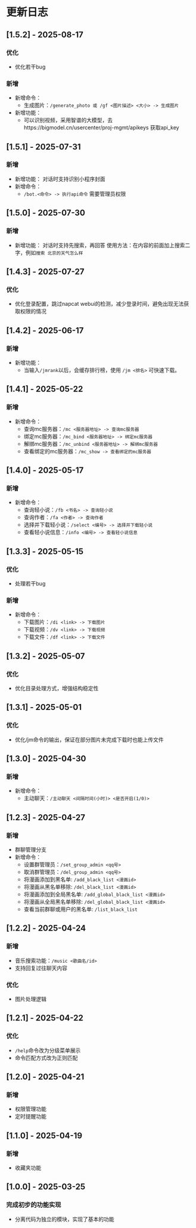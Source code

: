 # 更新日志

## [1.5.2] - 2025-08-17
### 优化
- 优化若干bug
### 新增
- 新增命令：
  - 生成图片：`/generate_photo 或 /gf <图片描述> <大小> -> 生成图片`  
- 新增功能：
  - 可以识别视频，采用智谱的大模型，去https://bigmodel.cn/usercenter/proj-mgmt/apikeys 获取api_key

## [1.5.1] - 2025-07-31
### 新增
- 新增功能：
  对话时支持识别小程序封面
- 新增命令：
  - `/bot.<命令> -> 执行api命令` 需要管理员权限

## [1.5.0] - 2025-07-30
### 新增
- 新增功能：
  对话时支持先搜索，再回答
  使用方法：在内容的前面加上搜索二字，例如`搜索 北京的天气怎么样`

## [1.4.3] - 2025-07-27
### 优化
- 优化登录配置，跳过napcat webui的检测，减少登录时间，避免出现无法获取权限的情况

## [1.4.2] - 2025-06-17
### 新增
- 新增功能：
  - 当输入`/jmrank`以后，会缓存排行榜，使用 `/jm <排名>` 可快速下载。

## [1.4.1] - 2025-05-22
### 新增
- 新增命令：
  - 查询mc服务器：`/mc <服务器地址> -> 查询mc服务器`
  - 绑定mc服务器：`/mc_bind <服务器地址> -> 绑定mc服务器`
  - 解绑mc服务器：`/mc_unbind <服务器地址> -> 解绑mc服务器`
  - 查看绑定的mc服务器：`/mc_show -> 查看绑定的mc服务器`

## [1.4.0] - 2025-05-17
### 新增
- 新增命令：
  - 查询轻小说：`/fb <书名> -> 查询轻小说`
  - 查询作者：`/fa <作者> -> 查询作者`
  - 选择并下载轻小说：`/select <编号> -> 选择并下载轻小说`
  - 查看轻小说信息：`/info <编号> -> 查看轻小说信息`

## [1.3.3] - 2025-05-15
### 优化
- 处理若干bug
### 新增
- 新增命令：
  - 下载图片：`/di <link> -> 下载图片`
  - 下载视频：`/dv <link> -> 下载视频`
  - 下载文件：`/df <link> -> 下载文件`

## [1.3.2] - 2025-05-07
### 优化
- 优化目录处理方式，增强结构稳定性

## [1.3.1] - 2025-05-01
### 优化
- 优化/jm命令的输出，保证在部分图片未完成下载时也能上传文件

## [1.3.0] - 2025-04-30
### 新增
- 新增命令：
  - 主动聊天：`/主动聊天 <间隔时间(小时)> <是否开启(1/0)>`

## [1.2.3] - 2025-04-27
### 新增
- 群聊管理分支
- 新增命令：
  - 设置群管理员：`/set_group_admin <qq号>`
  - 取消群管理员：`/del_group_admin <qq号>`
  - 将漫画添加到黑名单: `/add_black_list <漫画id>`
  - 将漫画从黑名单移除: `/del_black_list <漫画id>`
  - 将漫画添加到全局黑名单: `/add_global_black_list <漫画id>`
  - 将漫画从全局黑名单移除: `/del_global_black_list <漫画id>`
  - 查看当前群聊或用户的黑名单: `/list_black_list`

## [1.2.2] - 2025-04-24
### 新增
- 音乐搜索功能：`/music <歌曲名/id>`
- 支持回复过往聊天内容

### 优化
- 图片处理逻辑

## [1.2.1] - 2025-04-22
### 优化
- `/help`命令改为分级菜单展示
- 命令匹配方式改为正则匹配

## [1.2.0] - 2025-04-21
### 新增
- 权限管理功能
- 定时提醒功能

## [1.1.0] - 2025-04-19
### 新增
- 收藏夹功能

## [1.0.0] - 2025-03-25
### 完成初步的功能实现
- 分离代码为独立的模块，实现了基本的功能